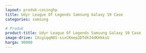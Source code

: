 ```yaml
---
layout: produk-casinghp
title: Udyr League Of Legends Samsung Galaxy S9 Case
categories: samsung

# Produk
product-title: Udyr League Of Legends Samsung Galaxy S9 Case
image-drive: 1XcgiqqNOS-ssxCKmep2DTdkI4dKHkksU
harga: 90000
---
```

